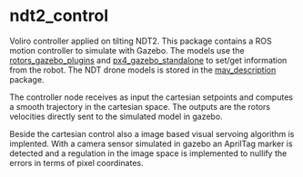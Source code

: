 # ndt2_control

Voliro controller applied on tilting NDT2. This package contains a ROS motion controller to simulate with Gazebo. The models use the [rotors_gazebo_plugins](http://wiki.ros.org/rotors_gazebo_plugins) and [px4_gazebo_standalone](>https://github.com/jocacace/px4_gazebo_standalone) to set/get information from the robot. The NDT drone models is stored in the [mav_description](https://github.com/Simone-DAngelo/mav_description) package.

The controller node receives as input the cartesian setpoints and computes a smooth trajectory in the cartesian space. The outputs are the rotors velocities directly sent to the simulated model in gazebo.

Beside the cartesian control also a image based visual servoing algorithm is implented. With a camera sensor simulated in gazebo an AprilTag marker is detected and a regulation in the image space is implemented to nullify the errors in terms of pixel coordinates.

